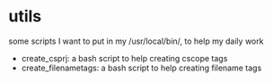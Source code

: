 utils
=====

some scripts I want to put in my /usr/local/bin/, to help my daily work

- create_csprj: a bash script to help creating cscope tags
- create_filenametags: a bash script to help creating filename tags

